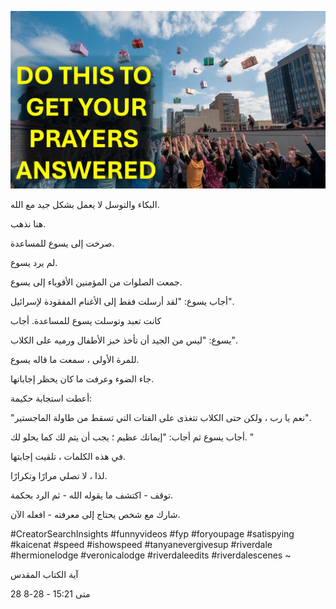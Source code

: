 ![Video cover image](../cover.jpg "cover photo")

البكاء والتوسل لا يعمل بشكل جيد مع الله.

هنا نذهب.

صرخت إلى يسوع للمساعدة.

لم يرد يسوع.

جمعت الصلوات من المؤمنين الأقوياء إلى يسوع.

أجاب يسوع: "لقد أرسلت فقط إلى الأغنام المفقودة لإسرائيل".

كانت تعبد وتوسلت يسوع للمساعدة. أجاب

يسوع: "ليس من الجيد أن تأخذ خبز الأطفال ورميه على الكلاب".

للمرة الأولى ، سمعت ما قاله يسوع.

جاء الضوء وعرفت ما كان يحظر إجاباتها.

أعطت استجابة حكيمة:

"نعم يا رب ، ولكن حتى الكلاب تتغذى على الفتات التي تسقط من طاولة الماجستير".

أجاب يسوع ثم أجاب: "إيمانك عظيم ؛ يجب أن يتم لك كما يحلو لك. "

في هذه الكلمات ، تلقيت إجابتها.

لذا ، لا تصلي مرارًا وتكرارًا.

توقف - اكتشف ما يقوله الله - ثم الرد بحكمة.

شارك مع شخص يحتاج إلى معرفته - افعله الآن.

#CreatorSearchInsights #funnyvideos #fyp #foryoupage #satispying #kaicenat #speed #ishowspeed #tanyanevergivesup #riverdale #hermionelodge #veronicalodge #riverdaleedits #riverdalescenes ~

آية الكتاب المقدس

متى 15:21 - 28-8 28